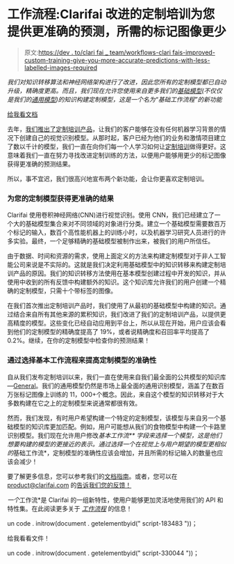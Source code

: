 # 工作流程:Clarifai 改进的定制培训为您提供更准确的预测，所需的标记图像更少

> 原文:[https://dev . to/clari fai _ team/workflows-clari fais-improved-custom-training-give-you-more-accurate-predictions-with-less-labelled-images-required](https://dev.to/clarifai_team/workflows-clarifais-improved-custom-training-gives-you-more-accurate-predictions-with-fewer-labeled-images-required)

*我们对知识转移算法和神经网络架构进行了改进，因此您所有的定制模型都已自动升级，精确度更高。而且，我们现在允许您使用来自更多我们的[基础模型](https://developer.clarifai.com/models)(不仅仅是我们的[通用模型](https://developer.clarifai.com/models/general-image-recognition-model/aaa03c23b3724a16a56b629203edc62c))的知识构建定制模型，这是一个名为“基础工作流程”的新功能*

[给我看文档](https://developer.clarifai.com/guide/applications#adding-a-base-workflow)

去年，[我们推出了定制培训产品](http://blog.clarifai.com/train-your-own-visual-recognition-model-and-search-any-image-with-custom-training-visual-search/)，让我们的客户能够在没有任何机器学习背景的情况下创建自己的视觉识别模型。从那时起，客户已经为他们的业务和激情项目建立了数以千计的模型，我们一直在向你们每一个人学习如何让[定制培训](https://www.clarifai.com/custom-training)做得更好。这意味着我们一直在努力寻找改进定制训练的方法，以便用户能够用更少的标记图像获得更准确的预测结果。

所以，事不宜迟，我们很高兴地宣布两个新功能，会让你更喜欢定制培训。

### [](#receive-more-accurate-results-for-your-custom-model)**为您的定制模型获得更准确的结果**

Clarifai 使用卷积神经网络(CNN)进行视觉识别。使用 CNN，我们已经建立了一个大的基础模型集合来对不同领域的对象进行分类。建立一个基础模型需要数百万个标记的输入，数百个高性能机器上的训练小时，以及机器学习研究人员进行的许多实验。最终，一个足够精确的基础模型被制作出来，被我们的用户所信任。

由于数据、时间和资源的需求，使用上面定义的方法来构建定制模型对于非人工智能公司来说是不实际的。这就是我们决定利用基础模型中的知识转移来构建定制培训产品的原因。我们的知识转移方法使用在基本模型创建过程中开发的知识，并从使用中收到的所有反馈中构建额外的知识。这个知识库允许我们的用户创建一个精确的定制模型，只需十个带标签的图像。

在我们首次推出定制培训产品时，我们使用了从最初的基础模型中构建的知识。通过结合来自所有其他来源的累积知识，我们改进了我们的定制培训产品，以提供更高精度的模型。这些变化已经自动应用到平台上，所以从现在开始，用户应该会看到他们的定制模型的精确度提高了 19%，或者说精确度和召回率平均提高了 0.2%。继续，在你的定制模型中检查你的预测结果！

### [](#increase-accuracy-of-your-custom-model-by-choosing-a-base-workflow)**通过选择基本工作流程来提高定制模型的准确性**

自从我们发布定制培训以来，我们一直在使用来自我们最全面的公共模型的知识库—[General](https://developer.clarifai.com/models/general-image-recognition-model/aaa03c23b3724a16a56b629203edc62c)。我们的通用模型仍然是市场上最全面的通用识别模型，涵盖了在数百万张标记图像上训练的 11，000+个概念。因此，来自这个模型的知识转移对于大多数构建在它之上的定制模型来说通常都很有效。

然而，我们发现，有时用户希望构建一个特定的定制模型，该模型与来自另一个基础模型的知识库更加匹配。例如，用户可能想从我们的食物模型中构建一个卡路里识别模型。我们现在允许用户修改*基本工作流** 字段来选择一个模型，这是他们想要构建的模型的更接近的表示。通过选择一个在视觉上与用户期望的模型更相似的*基础工作流*，定制模型的准确性应该会增加，并且所需的标记输入的数量也应该会减少！

要了解更多信息，您可以参考我们的[文档指南](https://developer.clarifai.com/guide/applications#adding-a-base-workflow)。或者，您可以在 product@clarifai.com 的[告诉我们您的反馈！](mailto:product@clarifai.com)

*一个*工作流*是 Clarifai 的一组新特性，使用户能够更加灵活地使用我们的 API 和特性集。在此阅读更多关于 *[工作流程](http://blog.clarifai.com/use-multiple-visual-recognition-models-at-the-same-time-with-a-single-api-call-2/)* 的信息！

un code . initrow(document . getelementbyid(" script-183483 "))；

给我看看文件！

un code . initrow(document . getelementbyid(" script-330044 "))；